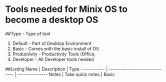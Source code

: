 # Tools needed for Minix OS to become a desktop OS

##Type - Type of tool
1. Default - Part of Desktop Environment
1. Basic - Comes with the basic install of OS
1. Productivity - Productivity Tools (Office, 
1. Developer - All Developer tools needed

##Listing
Name         | Description | Type
------------ | ------------------------------ | ---------------
Notes | Take quick notes | Basic
